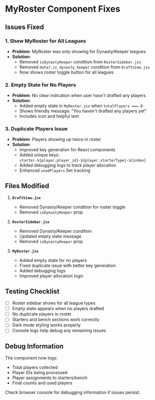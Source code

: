 # MyRoster Component Fixes

## Issues Fixed

### 1. **Show MyRoster for All Leagues**
- **Problem**: MyRoster was only showing for Dynasty/Keeper leagues
- **Solution**: 
  - Removed `isDynastyKeeper` condition from `RosterSidebar.jsx`
  - Removed `data?.is_dynasty_keeper` condition from `DraftView.jsx`
  - Now shows roster toggle button for all leagues

### 2. **Empty State for No Players**
- **Problem**: No clear indication when user hasn't drafted any players
- **Solution**: 
  - Added empty state in `MyRoster.jsx` when `totalPlayers === 0`
  - Shows friendly message: "You haven't drafted any players yet"
  - Includes icon and helpful text

### 3. **Duplicate Players Issue**
- **Problem**: Players showing up twice in roster
- **Solution**: 
  - Improved key generation for React components
  - Added unique keys: `starter-${player.player_id}-${player.starterType}-${index}`
  - Added debugging logs to track player allocation
  - Enhanced `usedPlayers` Set tracking

## Files Modified

1. **`DraftView.jsx`**
   - Removed Dynasty/Keeper condition for roster toggle
   - Removed `isDynastyKeeper` prop

2. **`RosterSidebar.jsx`**
   - Removed Dynasty/Keeper condition
   - Updated empty state message
   - Removed `isDynastyKeeper` prop

3. **`MyRoster.jsx`**
   - Added empty state for no players
   - Fixed duplicate issue with better key generation
   - Added debugging logs
   - Improved player allocation logic

## Testing Checklist

- [ ] Roster sidebar shows for all league types
- [ ] Empty state appears when no players drafted
- [ ] No duplicate players in roster
- [ ] Starters and bench sections work correctly
- [ ] Dark mode styling works properly
- [ ] Console logs help debug any remaining issues

## Debug Information

The component now logs:
- Total players collected
- Player IDs being processed
- Player assignments to starters/bench
- Final counts and used players

Check browser console for debugging information if issues persist.
